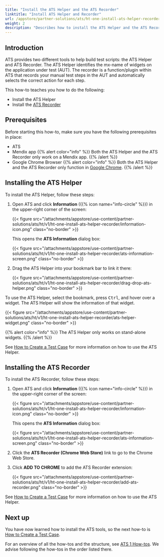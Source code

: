 ```yaml
---
title: "Install the ATS Helper and the ATS Recorder"
linktitle: "Install ATS Helper and Recorder"
url: /appstore/partner-solutions/ats/ht-one-install-ats-helper-recorder/
weight: 2
description: "Describes how to install the ATS Helper and the ATS Recorder tool."
---
```


## Introduction

ATS provides two different tools to help build test scripts: the ATS Helper and ATS Recorder. The ATS Helper identifies the mx-name of widgets on the application under test (AUT). The recorder is a function/plugin within ATS that records your manual test steps in the AUT and automatically selects the correct action for each step.

This how-to teaches you how to do the following:

* Install the ATS Helper
* Install the [ATS Recorder](/appstore/partner-solutions/ats/rg-one-recorder/)

## Prerequisites

Before starting this how-to, make sure you have the following prerequisites in place:

* ATS
* Mendix app
{{% alert color="info" %}}
Both the ATS Helper and the ATS Recorder only work on a Mendix app.
{{% /alert %}}
* Google Chrome Browser
{{% alert color="info" %}}
Both the ATS Helper and the ATS Recorder only function in [Google Chrome](https://www.google.com/chrome/browser/).
{{% /alert %}}

## Installing the ATS Helper

To install the ATS Helper, follow these steps:

1. Open ATS and click **Information** ({{% icon name="info-circle" %}}) in the upper-right corner of the screen:

    {{< figure src="/attachments/appstore/use-content/partner-solutions/ats/ht/v1/ht-one-install-ats-helper-recorder/information-icon.png" class="no-border" >}}

    This opens the **ATS Information** dialog box:
   
    {{< figure src="/attachments/appstore/use-content/partner-solutions/ats/ht/v1/ht-one-install-ats-helper-recorder/ats-information-screen.png" class="no-border" >}}

2. Drag the ATS Helper into your bookmark bar to link it there:

    {{< figure src="/attachments/appstore/use-content/partner-solutions/ats/ht/v1/ht-one-install-ats-helper-recorder/drag-drop-ats-helper.png" class="no-border" >}}

To use the ATS Helper, select the bookmark, press <kbd>Ctrl</kbd>, and hover over a widget. The ATS Helper will show the information of that widget.

{{< figure src="/attachments/appstore/use-content/partner-solutions/ats/ht/v1/ht-one-install-ats-helper-recorder/ats-helper-widget.png" class="no-border" >}}

{{% alert color="info" %}}
The ATS Helper only works on stand-alone widgets.
{{% /alert %}}

See [How to Create a Test Case](/appstore/partner-solutions/ats/ht-one-create-a-test-case/) for more information on how to use the ATS Helper.

## Installing the ATS Recorder

To install the ATS Recorder, follow these steps:

1. Open ATS and click **Information** ({{% icon name="info-circle" %}}) in the upper-right corner of the screen:

    {{< figure src="/attachments/appstore/use-content/partner-solutions/ats/ht/v1/ht-one-install-ats-helper-recorder/information-icon.png" class="no-border" >}}
    
    This opens the **ATS Information** dialog box:
    
    {{< figure src="/attachments/appstore/use-content/partner-solutions/ats/ht/v1/ht-one-install-ats-helper-recorder/ats-information-screen.png" class="no-border" >}}

2. Click the **ATS Recorder (Chrome Web Store)** link to go to the Chrome Web Store.
3. Click **ADD TO CHROME** to add the ATS Recorder extension:

    {{< figure src="/attachments/appstore/use-content/partner-solutions/ats/ht/v1/ht-one-install-ats-helper-recorder/add-ats-recorder.png" class="no-border" >}}

See [How to Create a Test Case](/appstore/partner-solutions/ats/ht-one-create-a-test-case/) for more information on how to use the ATS Helper.

## Next up

You have now learned how to install the ATS tools, so the next how-to is [How to Create a Test Case](/appstore/partner-solutions/ats/ht-one-create-a-test-case/).

For an overview of all the how-tos and the structure, see [ATS 1 How-tos](/appstore/partner-solutions/ats/ht-one/). We advise following the how-tos in the order listed there.
